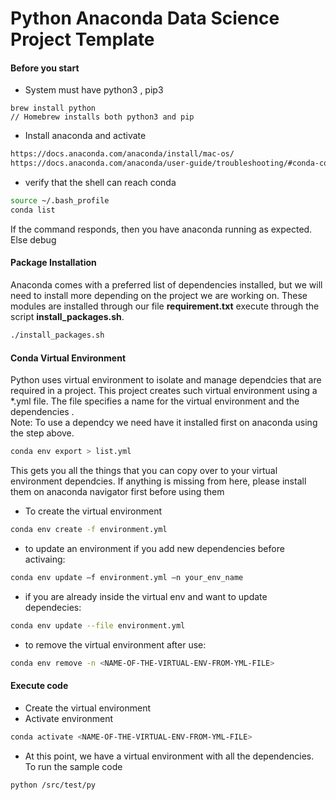 # Python Anaconda Data Science Project Template



#### Before you start
- System must have python3 , pip3
```
brew install python
// Homebrew installs both python3 and pip
```
- Install anaconda and activate
```zsh
https://docs.anaconda.com/anaconda/install/mac-os/
https://docs.anaconda.com/anaconda/user-guide/troubleshooting/#conda-command-not-found-on-macos-or-linux
```
- verify that the shell can reach conda
```bash
source ~/.bash_profile
conda list
```
If the command responds, then you have anaconda running as expected. Else debug


#### Package Installation
Anaconda comes with a preferred list of dependencies installed, but we will need to install more depending on the project we are working on.
These modules are installed through our file **requirement.txt** execute through the script **install_packages.sh**.  
```bash
./install_packages.sh
```

#### Conda Virtual Environment
Python uses virtual environment to isolate and manage dependcies that are required in a project.
This project creates such virtual environment using a *.yml file.
The file specifies a name for the virtual environment and the dependencies .  
Note: To use a dependcy we need have it installed first on anaconda using the step above.

```bash
conda env export > list.yml
```
This gets you all the things that you can copy over to your virtual environment dependcies.
If anything is missing from here, please install them on anaconda navigator first before using them

- To create the virtual environment
```bash
conda env create -f environment.yml
``` 
- to update an environment if you add new dependencies before activaing:
```bash
conda env update –f environment.yml –n your_env_name
```
- if you are already inside the virtual env and want to update dependecies:
```bash
conda env update --file environment.yml
```
- to remove the virtual environment after use:
```bash
conda env remove -n <NAME-OF-THE-VIRTUAL-ENV-FROM-YML-FILE>
```

#### Execute code
- Create the virtual environment
- Activate environment
```bash
conda activate <NAME-OF-THE-VIRTUAL-ENV-FROM-YML-FILE>
```
- At this point, we have a virtual environment with all the dependencies.
To run the sample code
```bash
python /src/test/py
```